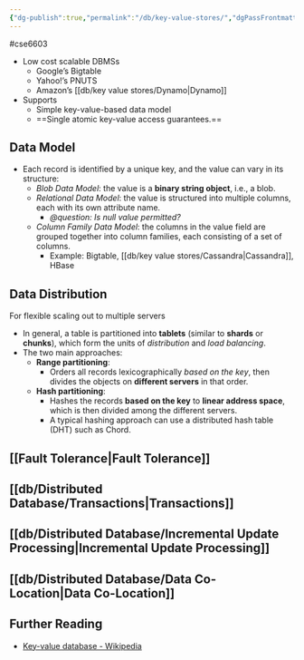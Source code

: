```yaml
---
{"dg-publish":true,"permalink":"/db/key-value-stores/","dgPassFrontmatter":true}
---
```


#cse6603 

- Low cost scalable DBMSs
    - Google’s Bigtable 
    - Yahoo!’s PNUTS 
    - Amazon’s [[db/key value stores/Dynamo\|Dynamo]] 
- Supports
    - Simple key-value-based data model
    - ==Single atomic key-value access guarantees.==


## Data Model

- Each record is identified by a unique key, and the value can vary in its structure:
    - *Blob Data Model*: the value is a **binary string object**, i.e., a blob.
    - *Relational Data Model*: the value is structured into multiple columns, each with its own attribute name. 
	    - *@question: Is null value permitted?*
    - *Column Family Data Model*: the columns in the value field are grouped together into column families, each consisting of a set of columns.
        - Example: Bigtable, [[db/key value stores/Cassandra\|Cassandra]], HBase

## Data Distribution

For flexible scaling out to multiple servers
- In general, a table is partitioned into **tablets** (similar to **shards** or **chunks**), which form the units of *distribution* and *load balancing*.
- The two main approaches:
    - **Range partitioning**:
        - Orders all records lexicographically _based on the key_, then divides the objects on **different servers** in that order.
    - **Hash partitioning**:
        - Hashes the records **based on the key** to **linear address space**, which is then divided among the different servers.
        - A typical hashing approach can use a distributed hash table (DHT) such as Chord.

## [[Fault Tolerance\|Fault Tolerance]]

## [[db/Distributed Database/Transactions\|Transactions]]
## [[db/Distributed Database/Incremental Update Processing\|Incremental Update Processing]] 
## [[db/Distributed Database/Data Co-Location\|Data Co-Location]]




## Further Reading

- [Key-value database - Wikipedia](https://en.wikipedia.org/wiki/Key%E2%80%93value_database)
